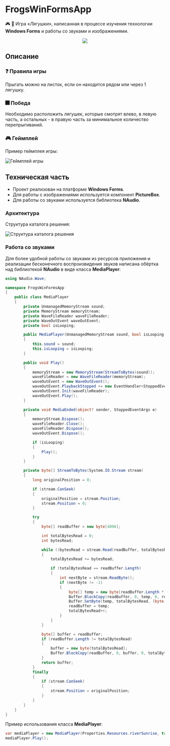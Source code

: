 # FrogsWinFormsApp

🎮 🐸 Игра «_Лягушки_», написанная в процессе изучения технологии **Windows Forms** и работы со звуками и изображениями.

<div align="center"><img src="https://github.com/snikitin-de/FrogsWinFormsApp/assets/25394427/844e0301-2d0e-4336-8ff4-2beb3c022e49"></div>

## Описание

### :question: Правила игры

Прыгать можно на листок, если он находится рядом или через 1 лягушку.

### :fireworks: Победа

Необходимо расположить лягушек, которые смотрят влево, в левую часть, а остальных - в правую часть за минимальное количество перепрыгиваний.

### 🎮 Геймплей

Пример геймплея игры:

![Геймплей игры](https://github.com/snikitin-de/FrogsWinFormsApp/assets/25394427/d1a32164-50ca-4626-81b4-d9322944c8ce)

## Техническая часть

* Проект реализован на платформе **Windows Forms**.
* Для работы с изображениями используется компонент **PictureBox**.
* Для работы со звуками используется библиотека **NAudio**.

### Архитектура

Структура каталога решения:

![Структура каталога решения](https://github.com/snikitin-de/FrogsWinFormsApp/assets/25394427/19161940-ed8f-426c-bc4e-999334aefe6f)

### Работа со звуками

Для более удобной работы со звуками из ресурсов приложения и реализации бесконечного воспроизвидения звуков написана обёртка над библиотекой **NAudio** в виде класса **MediaPlayer**:

```csharp
using NAudio.Wave;

namespace FrogsWinFormsApp
{
    public class MediaPlayer
    {
        private UnmanagedMemoryStream sound;
        private MemoryStream memoryStream;
        private WaveFileReader waveFileReader;
        private WaveOutEvent waveOutEvent;
        private bool isLooping;

        public MediaPlayer(UnmanagedMemoryStream sound, bool isLooping = false)
        {
            this.sound = sound;
            this.isLooping = isLooping;
        }

        public void Play()
        {
            memoryStream = new MemoryStream(StreamToBytes(sound));
            waveFileReader = new WaveFileReader(memoryStream);
            waveOutEvent = new WaveOutEvent();
            waveOutEvent.PlaybackStopped += new EventHandler<StoppedEventArgs>(MediaEnded);
            waveOutEvent.Init(waveFileReader);
            waveOutEvent.Play();
        }

        private void MediaEnded(object? sender, StoppedEventArgs e)
        {
            memoryStream.Dispose();
            waveFileReader.Close();
            waveFileReader.Dispose();
            waveOutEvent.Dispose();

            if (isLooping)
            {
                Play();
            }
        }

        private byte[] StreamToBytes(System.IO.Stream stream)
        {
            long originalPosition = 0;

            if (stream.CanSeek)
            {
                originalPosition = stream.Position;
                stream.Position = 0;
            }

            try
            {
                byte[] readBuffer = new byte[4096];

                int totalBytesRead = 0;
                int bytesRead;

                while ((bytesRead = stream.Read(readBuffer, totalBytesRead, readBuffer.Length - totalBytesRead)) > 0)
                {
                    totalBytesRead += bytesRead;

                    if (totalBytesRead == readBuffer.Length)
                    {
                        int nextByte = stream.ReadByte();
                        if (nextByte != -1)
                        {
                            byte[] temp = new byte[readBuffer.Length * 2];
                            Buffer.BlockCopy(readBuffer, 0, temp, 0, readBuffer.Length);
                            Buffer.SetByte(temp, totalBytesRead, (byte)nextByte);
                            readBuffer = temp;
                            totalBytesRead++;
                        }
                    }
                }

                byte[] buffer = readBuffer;
                if (readBuffer.Length != totalBytesRead)
                {
                    buffer = new byte[totalBytesRead];
                    Buffer.BlockCopy(readBuffer, 0, buffer, 0, totalBytesRead);
                }
                return buffer;
            }
            finally
            {
                if (stream.CanSeek)
                {
                    stream.Position = originalPosition;
                }
            }
        }
    }
}
```

Пример использования класса **MediaPlayer**:

```csharp
var mediaPlayer = new MediaPlayer(Properties.Resources.riverSunrise, true);
mediaPlayer.Play();
```

